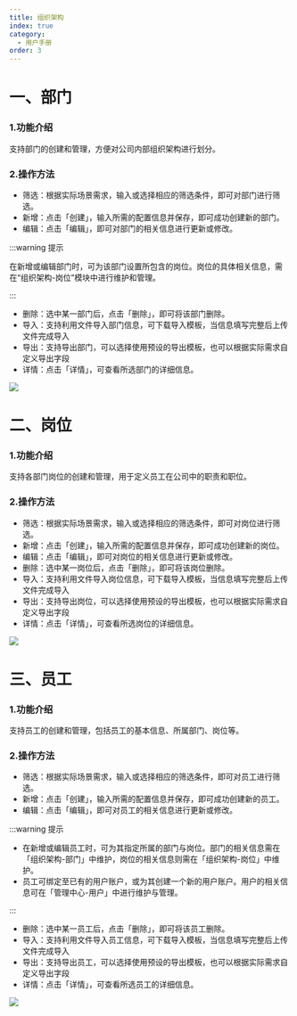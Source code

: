 ```yaml
---
title: 组织架构
index: true
category:
  - 用户手册
order: 3
---
```

# 一、部门
### 1.功能介绍
支持部门的创建和管理，方便对公司内部组织架构进行划分。

### 2.操作方法
+ 筛选：根据实际场景需求，输入或选择相应的筛选条件，即可对部门进行筛选。
+ 新增：点击「创建」，输入所需的配置信息并保存，即可成功创建新的部门。
+ 编辑：点击「编辑」，即可对部门的相关信息进行更新或修改。

:::warning 提示

在新增或编辑部门时，可为该部门设置所包含的岗位。岗位的具体相关信息，需在“组织架构-岗位”模块中进行维护和管理。

:::

+ 删除：选中某一部门后，点击「删除」，即可将该部门删除。
+ 导入：支持利用文件导入部门信息，可下载导入模板，当信息填写完整后上传文件完成导入
+ 导出：支持导出部门，可以选择使用预设的导出模板，也可以根据实际需求自定义导出字段
+ 详情：点击「详情」，可查看所选部门的详细信息。

![](https://oinone-jar.oss-cn-zhangjiakou.aliyuncs.com/welcome-document/standard%20module/Management%20Center/organizational%20structure/1.png)

# 二、岗位
### 1.功能介绍
支持各部门岗位的创建和管理，用于定义员工在公司中的职责和职位。

### 2.操作方法
+ 筛选：根据实际场景需求，输入或选择相应的筛选条件，即可对岗位进行筛选。
+ 新增：点击「创建」，输入所需的配置信息并保存，即可成功创建新的岗位。
+ 编辑：点击「编辑」，即可对岗位的相关信息进行更新或修改。
+ 删除：选中某一岗位后，点击「删除」，即可将该岗位删除。
+ 导入：支持利用文件导入岗位信息，可下载导入模板，当信息填写完整后上传文件完成导入
+ 导出：支持导出岗位，可以选择使用预设的导出模板，也可以根据实际需求自定义导出字段
+ 详情：点击「详情」，可查看所选岗位的详细信息。

![](https://oinone-jar.oss-cn-zhangjiakou.aliyuncs.com/welcome-document/standard%20module/Management%20Center/organizational%20structure/2.png)

# 三、员工
### 1.功能介绍
支持员工的创建和管理，包括员工的基本信息、所属部门、岗位等。

### 2.操作方法
+ 筛选：根据实际场景需求，输入或选择相应的筛选条件，即可对员工进行筛选。
+ 新增：点击「创建」，输入所需的配置信息并保存，即可成功创建新的员工。
+ 编辑：点击「编辑」，即可对员工的相关信息进行更新或修改。

:::warning 提示

+ 在新增或编辑员工时，可为其指定所属的部门与岗位。部门的相关信息需在「组织架构-部门」中维护，岗位的相关信息则需在「组织架构-岗位」中维护。
+ 员工可绑定至已有的用户账户，或为其创建一个新的用户账户。用户的相关信息可在「管理中心-用户」中进行维护与管理。

:::

+ 删除：选中某一员工后，点击「删除」，即可将该员工删除。
+ 导入：支持利用文件导入员工信息，可下载导入模板，当信息填写完整后上传文件完成导入
+ 导出：支持导出员工，可以选择使用预设的导出模板，也可以根据实际需求自定义导出字段
+ 详情：点击「详情」，可查看所选员工的详细信息。

![](https://oinone-jar.oss-cn-zhangjiakou.aliyuncs.com/welcome-document/standard%20module/Management%20Center/organizational%20structure/3.png)

